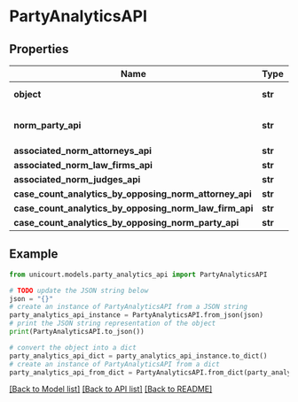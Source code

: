 # PartyAnalyticsAPI


## Properties

Name | Type | Description | Notes
------------ | ------------- | ------------- | -------------
**object** | **str** |  | [default to 'PartyAnalyticsAPI']
**norm_party_api** | **str** | Link to Details for the Party. | 
**associated_norm_attorneys_api** | **str** |  | 
**associated_norm_law_firms_api** | **str** |  | 
**associated_norm_judges_api** | **str** |  | 
**case_count_analytics_by_opposing_norm_attorney_api** | **str** |  | 
**case_count_analytics_by_opposing_norm_law_firm_api** | **str** |  | 
**case_count_analytics_by_opposing_norm_party_api** | **str** |  | 

## Example

```python
from unicourt.models.party_analytics_api import PartyAnalyticsAPI

# TODO update the JSON string below
json = "{}"
# create an instance of PartyAnalyticsAPI from a JSON string
party_analytics_api_instance = PartyAnalyticsAPI.from_json(json)
# print the JSON string representation of the object
print(PartyAnalyticsAPI.to_json())

# convert the object into a dict
party_analytics_api_dict = party_analytics_api_instance.to_dict()
# create an instance of PartyAnalyticsAPI from a dict
party_analytics_api_from_dict = PartyAnalyticsAPI.from_dict(party_analytics_api_dict)
```
[[Back to Model list]](../README.md#documentation-for-models) [[Back to API list]](../README.md#documentation-for-api-endpoints) [[Back to README]](../README.md)


